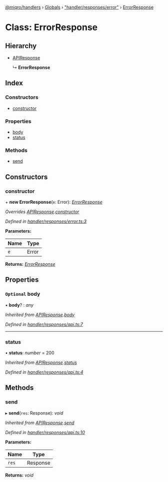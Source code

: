 [@miqro/handlers](../README.md) › [Globals](../globals.md) › ["handler/responses/error"](../modules/_handler_responses_error_.md) › [ErrorResponse](_handler_responses_error_.errorresponse.md)

# Class: ErrorResponse

## Hierarchy

* [APIResponse](_handler_responses_api_.apiresponse.md)

  ↳ **ErrorResponse**

## Index

### Constructors

* [constructor](_handler_responses_error_.errorresponse.md#constructor)

### Properties

* [body](_handler_responses_error_.errorresponse.md#optional-body)
* [status](_handler_responses_error_.errorresponse.md#status)

### Methods

* [send](_handler_responses_error_.errorresponse.md#send)

## Constructors

###  constructor

\+ **new ErrorResponse**(`e`: Error): *[ErrorResponse](_handler_responses_error_.errorresponse.md)*

*Overrides [APIResponse](_handler_responses_api_.apiresponse.md).[constructor](_handler_responses_api_.apiresponse.md#constructor)*

*Defined in [handler/responses/error.ts:3](https://github.com/claukers/miqro-express/blob/8fe809c/src/handler/responses/error.ts#L3)*

**Parameters:**

Name | Type |
------ | ------ |
`e` | Error |

**Returns:** *[ErrorResponse](_handler_responses_error_.errorresponse.md)*

## Properties

### `Optional` body

• **body**? : *any*

*Inherited from [APIResponse](_handler_responses_api_.apiresponse.md).[body](_handler_responses_api_.apiresponse.md#optional-body)*

*Defined in [handler/responses/api.ts:7](https://github.com/claukers/miqro-express/blob/8fe809c/src/handler/responses/api.ts#L7)*

___

###  status

• **status**: *number* = 200

*Inherited from [APIResponse](_handler_responses_api_.apiresponse.md).[status](_handler_responses_api_.apiresponse.md#status)*

*Defined in [handler/responses/api.ts:4](https://github.com/claukers/miqro-express/blob/8fe809c/src/handler/responses/api.ts#L4)*

## Methods

###  send

▸ **send**(`res`: Response): *void*

*Inherited from [APIResponse](_handler_responses_api_.apiresponse.md).[send](_handler_responses_api_.apiresponse.md#send)*

*Defined in [handler/responses/api.ts:10](https://github.com/claukers/miqro-express/blob/8fe809c/src/handler/responses/api.ts#L10)*

**Parameters:**

Name | Type |
------ | ------ |
`res` | Response |

**Returns:** *void*
